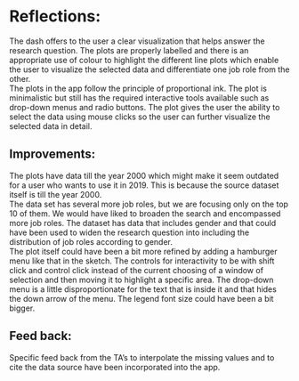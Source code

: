 # Reflections:
The dash offers to the user a clear visualization that helps answer the research question. The plots are properly labelled and there is an appropriate use of colour to highlight the different line plots which enable the user to visualize the selected data and differentiate one job role from the other.  
The plots in the app follow the principle of proportional ink. The plot is minimalistic but still has the required interactive tools available such as drop-down menus and radio buttons. The plot gives the user the ability to select the data using mouse clicks so the user can further visualize the selected data in detail.  
 
## Improvements:
The plots have data till the year 2000 which might make it seem outdated for a user who wants to use it in 2019. This is because the source dataset itself is till the year 2000.  
The data set has several more job roles, but we are focusing only on the top 10 of them. We would have liked to broaden the search and encompassed more job roles. The dataset has data that includes gender and that could have been used to widen the research question into including the distribution of job roles according to gender.  
 The plot itself could have been a bit more refined by adding a hamburger menu like that in the sketch. The controls for interactivity to be with shift click and control click instead of the current choosing of a window of selection and then moving it to highlight a specific area. The drop-down menu is a little disproportionate for the text that is inside it and that hides the down arrow of the menu. The legend font size could have been a bit bigger.  
## Feed back:
Specific feed back from the TA’s to interpolate the missing values and to cite the data source have been incorporated into the app. 
